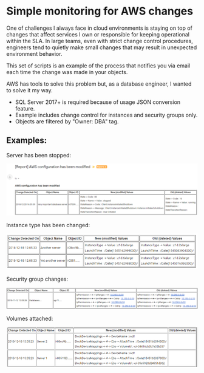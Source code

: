<h1>Simple monitoring for AWS changes</h1>
<p>One of challenges I always face in cloud environments is staying on top of changes that affect services I own or responsible for keeping operational within the SLA. In large teams, even with strict change control procedures, engineers tend to quietly make small changes that may result in unexpected environment behavior.</p>
<p>This set of scripts is an example of the process that notifies you via email each time the change was made in your objects.</p>
<p>AWS has tools to solve this problem but, as a database engineer, I wanted to solve it my way.</p>
<ul>
  <li>SQL Server 2017+ is required because of usage JSON conversion feature.</li>
  <li>Example includes change control for instances and security groups only.</li>
  <li>Objects are filtered by "Owner: DBA" tag.</li>
</ul>
<h2>Examples:</h2>
<p>Server has been stopped:</p>
<p><img src="https://github.com/alekseybochkov/publications/blob/master/aws-change-control/server-has-been-stopped.png?raw=true" alt="Server has been stopped"></p>
<p>Instance type has been changed:</p>
<p><img src="https://github.com/alekseybochkov/publications/blob/master/aws-change-control/instance-type-has-been-changed.png?raw=true" alt="Instance type has been changed"></p>
<p>Security group changes:</p>
<p><img src="https://github.com/alekseybochkov/publications/blob/master/aws-change-control/security-group-changes.png?raw=true" alt="Security group changes"></p>
<p>Volumes attached:</p>
<p><img src="https://github.com/alekseybochkov/publications/blob/master/aws-change-control/volume-attached.png?raw=true" alt="Volumes attached"></p>
